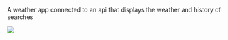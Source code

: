 A weather app connected to an api that displays the weather and history of searches

<img src='https://media-exp1.licdn.com/dms/image/C4D22AQFXeCO7qNJT5A/feedshare-shrink_1280/0/1664728807996?e=1667433600&v=beta&t=1gQ8RJ-g2dsBOMeTrW4zcXAAq9L79P-d1ZfzHjhMBgE'></img>